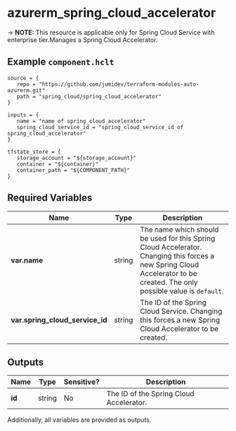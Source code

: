 # azurerm_spring_cloud_accelerator

-> **NOTE:** This resource is applicable only for Spring Cloud Service with enterprise tier.Manages a Spring Cloud Accelerator.

## Example `component.hclt`

```hcl
source = {
   repo = "https://github.com/jumidev/terraform-modules-auto-azurerm.git" 
   path = "spring_cloud/spring_cloud_accelerator" 
}

inputs = {
   name = "name of spring_cloud_accelerator" 
   spring_cloud_service_id = "spring_cloud_service_id of spring_cloud_accelerator" 
}

tfstate_store = {
   storage_account = "${storage_account}" 
   container = "${container}" 
   container_path = "${COMPONENT_PATH}" 
}

```

## Required Variables

| Name | Type |  Description |
| ---- | --------- |  ----------- |
| **var.name** | string |  The name which should be used for this Spring Cloud Accelerator. Changing this forces a new Spring Cloud Accelerator to be created. The only possible value is `default`. | 
| **var.spring_cloud_service_id** | string |  The ID of the Spring Cloud Service. Changing this forces a new Spring Cloud Accelerator to be created. | 



## Outputs

| Name | Type | Sensitive? | Description |
| ---- | ---- | --------- | --------- |
| **id** | string | No  | The ID of the Spring Cloud Accelerator. | 

Additionally, all variables are provided as outputs.
